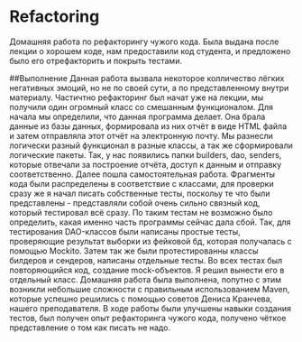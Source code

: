 # Refactoring
Домашняя работа по рефакторингу чужого кода. Была выдана после лекции о хорошем коде, нам предоставили код студента, и предложено было его отрефакторить и покрыть тестами.

##Выполнение
Данная работа вызвала некоторое колличество лёгких негативных эмоций, но не по своей сути, а по представленному внутри материалу.
Частичтно рефакторинг был начат уже на лекции, мы получили один огромный класс со смешанным функционалом. Для начала мы определили, что данная программа делает. Она брала данные из базы данных, формировала из них отчёт в виде HTML файла и затем отправляла этот отчёт на электронную почту. Мы разнесли логически разный функционал в разные классы, а так же сформировали логические пакеты.
Так, у нас появились папки builders, dao, senders, которые отвечали за построение отчёта, доступ к данным и отправку соответственно. Далее пошла самостоятельная работа.
Фрагменты кода были распределены в соответствие с классами, для проверки сразу же я начал писать собственные тесты, поскольу те что были представлены - представляли собой очень сильно связный код, который тестировал всё сразу. По таким тестам не возможно было определить, какая именно часть программы сейчас дала сбой.
Так, для тестирования DAO-классов были написаны простые тесты, проверяющие результат выборки из фейковой бд, которая получалась с помощью Mockito. Затем так же были протестированны классы билдеров и сендеров, написаны отдельные тесты.
Во всех тестах был повторяющийся код, создание mock-объектов. Я решил вынести его в отдельный класс.
Домашняя работа была выполнена, попутно с этим возникли небольшие сложности с правильным использованием Maven, которые успешно решились с помощью советов Дениса Кранчева, нашего преподавателя.
В ходе работы были улучшены навыки создания тестов, был получен опыт рефакторинга чужого кода, получено чёткое представление о том как писать не надо.